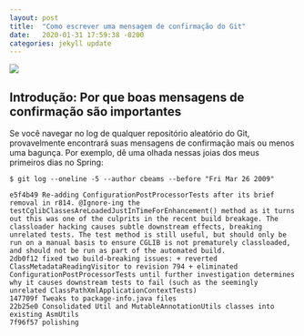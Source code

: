 ```yaml
---
layout: post
title:  "Como escrever uma mensagem de confirmação do Git"
date:   2020-01-31 17:59:38 -0200
categories: jekyll update
---
```


![](https://imgs.xkcd.com/comics/git_commit_2x.png)


## Introdução: Por que boas mensagens de confirmação são importantes

Se você navegar no log de qualquer repositório aleatório do Git, provavelmente encontrará suas mensagens de confirmação mais ou menos uma bagunça. Por exemplo, dê uma olhada nessas joias dos meus primeiros dias no Spring:

```
$ git log --oneline -5 --author cbeams --before "Fri Mar 26 2009"

e5f4b49 Re-adding ConfigurationPostProcessorTests after its brief removal in r814. @Ignore-ing the testCglibClassesAreLoadedJustInTimeForEnhancement() method as it turns out this was one of the culprits in the recent build breakage. The classloader hacking causes subtle downstream effects, breaking unrelated tests. The test method is still useful, but should only be run on a manual basis to ensure CGLIB is not prematurely classloaded, and should not be run as part of the automated build.
2db0f12 fixed two build-breaking issues: + reverted ClassMetadataReadingVisitor to revision 794 + eliminated ConfigurationPostProcessorTests until further investigation determines why it causes downstream tests to fail (such as the seemingly unrelated ClassPathXmlApplicationContextTests)
147709f Tweaks to package-info.java files
22b25e0 Consolidated Util and MutableAnnotationUtils classes into existing AsmUtils
7f96f57 polishing
```

